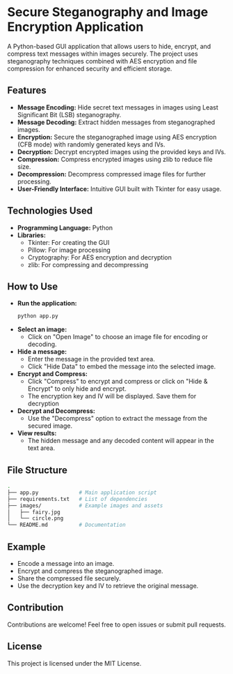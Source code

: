 # Secure Steganography and Image Encryption Application

A Python-based GUI application that allows users to hide, encrypt, and compress text messages within images securely. The project uses steganography techniques combined with AES encryption and file compression for enhanced security and efficient storage.

## Features
- **Message Encoding:** Hide secret text messages in images using Least Significant Bit (LSB) steganography.
- **Message Decoding:** Extract hidden messages from steganographed images.
- **Encryption:** Secure the steganographed image using AES encryption (CFB mode) with randomly generated keys and IVs.
- **Decryption:** Decrypt encrypted images using the provided keys and IVs.
- **Compression:** Compress encrypted images using zlib to reduce file size.
- **Decompression:** Decompress compressed image files for further processing.
- **User-Friendly Interface:** Intuitive GUI built with Tkinter for easy usage.

## Technologies Used
- **Programming Language:** Python
- **Libraries:**
  - Tkinter: For creating the GUI
  - Pillow: For image processing
  - Cryptography: For AES encryption and decryption
  - zlib: For compressing and decompressing

## How to Use
- **Run the application:**
  ```bash
  python app.py
  ```
- **Select an image:**
  - Click on "Open Image" to choose an image file for encoding or decoding.
- **Hide a message:**
  - Enter the message in the provided text area.
  - Click "Hide Data" to embed the message into the selected image.
- **Encrypt and Compress:**
   - Click "Compress" to encrypt and compress or click on "Hide & Encrypt" to only hide and encrypt.
  - The encryption key and IV will be displayed. Save them for decryption
- **Decrypt and Decompress:**
  - Use the "Decompress" option to extract the message from the secured image.
- **View results:**
  - The hidden message and any decoded content will appear in the text area.


## File Structure
```bash
.
├── app.py             # Main application script
├── requirements.txt   # List of dependencies
├── images/            # Example images and assets
│   ├── fairy.jpg
│   └── circle.png
└── README.md          # Documentation
```



## Example
- Encode a message into an image.
- Encrypt and compress the steganographed image.
- Share the compressed file securely.
- Use the decryption key and IV to retrieve the original message.

## Contribution
Contributions are welcome! Feel free to open issues or submit pull requests.

## License
This project is licensed under the MIT License.













